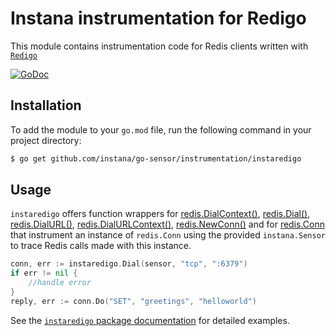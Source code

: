 Instana instrumentation for Redigo
=====================================

This module contains instrumentation code for Redis clients written with [`Redigo`](https://pkg.go.dev/github.com/gomodule/redigo)

[![GoDoc](https://pkg.go.dev/badge/github.com/instana/go-sensor/instrumentation/instaredigo)](https://pkg.go.dev/github.com/instana/go-sensor/instrumentation/instaredigo)

Installation
------------

To add the module to your `go.mod` file, run the following command in your project directory:

```bash
$ go get github.com/instana/go-sensor/instrumentation/instaredigo
```

Usage
-----
`instaredigo` offers function wrappers for [redis.DialContext()](https://pkg.go.dev/github.com/instana/go-sensor/instrumentation/instaredigo#DialContext), [redis.Dial()](https://pkg.go.dev/github.com/instana/go-sensor/instrumentation/instaredigo#Dial), [redis.DialURL()](https://pkg.go.dev/github.com/instana/go-sensor/instrumentation/instaredigo#DialURL), [redis.DialURLContext()](https://pkg.go.dev/github.com/instana/go-sensor/instrumentation/instaredigo#DialURLContext), [redis.NewConn()](https://pkg.go.dev/github.com/instana/go-sensor/instrumentation/instaredigo#NewConn) and for [redis.Conn](https://pkg.go.dev/github.com/instana/go-sensor/instrumentation/instaredigo#Conn)  that instrument an instance of `redis.Conn` using the provided `instana.Sensor` to trace Redis calls made with this instance.

```go
conn, err := instaredigo.Dial(sensor, "tcp", ":6379")
if err != nil {
    //handle error
}
reply, err := conn.Do("SET", "greetings", "helloworld")
```

See the [`instaredigo` package documentation](https://pkg.go.dev/github.com/instana/go-sensor/instrumentation/instaredigo) for detailed examples.

